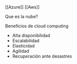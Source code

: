 [[Azure]]
[[Aws]]

Que es la nube?


Beneficios de cloud computing
- Alta disponibilidad
- Escalabilidad
- Elasticidad
- Agilidad
- Recuperación ante desastres
